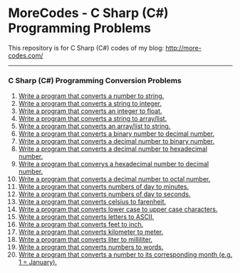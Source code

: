 # MoreCodes - C Sharp (C#) Programming Problems
This repository is for C Sharp (C#) codes of my blog: http://more-codes.com/

- - - -
### C Sharp (C#) Programming Conversion Problems

1. <a href="https://github.com/ArjunAranetaCodes/MoreCodes-CSharp/blob/master/Conversions/problem1.cs" target="_blank">Write a program that converts a number to string.</a>
2. <a href="https://github.com/ArjunAranetaCodes/MoreCodes-CSharp/blob/master/Conversions/problem2.cs" target="_blank">Write a program that converts a string to integer.</a>
3. <a href="https://github.com/ArjunAranetaCodes/MoreCodes-CSharp/blob/master/Conversions/problem3.cs" target="_blank">Write a program that converts an integer to float.</a>
4. <a href="https://github.com/ArjunAranetaCodes/MoreCodes-CSharp/blob/master/Conversions/problem4.cs" target="_blank">Write a program that converts a string to array/list.</a>
5. <a href="https://github.com/ArjunAranetaCodes/MoreCodes-CSharp/blob/master/Conversions/problem5.cs" target="_blank">Write a program that converts an array/list to string.</a>
6. <a href="https://github.com/ArjunAranetaCodes/MoreCodes-CSharp/blob/master/Conversions/problem6.cs" target="_blank">Write a program that converts a binary number to decimal number.</a>
7. <a href="https://github.com/ArjunAranetaCodes/MoreCodes-CSharp/blob/master/Conversions/problem7.cs" target="_blank">Write a program that converts a decimal number to binary number.</a>
8. <a href="https://github.com/ArjunAranetaCodes/MoreCodes-CSharp/blob/master/Conversions/problem8.cs" target="_blank">Write a program that converts a decimal number to hexadecimal number.</a>
9. <a href="https://github.com/ArjunAranetaCodes/MoreCodes-CSharp/blob/master/Conversions/problem9.cs" target="_blank">Write a program that converys a hexadecimal number to decimal number.</a>
10. <a href="https://github.com/ArjunAranetaCodes/MoreCodes-CSharp/blob/master/Conversions/problem10.cs" target="_blank">Write a program that converts a decimal number to octal number.</a>
11. <a href="https://github.com/ArjunAranetaCodes/MoreCodes-CSharp/blob/master/Conversions/problem11.cs" target="_blank">Write a program that converts numbers of day to minutes.</a>
12. <a href="https://github.com/ArjunAranetaCodes/MoreCodes-CSharp/blob/master/Conversions/problem12.cs" target="_blank">Write a program that converts numbers of day to seconds.</a>
13. <a href="https://github.com/ArjunAranetaCodes/MoreCodes-CSharp/blob/master/Conversions/problem13.cs" target="_blank">Write a program that converts celsius to farenheit.</a>
14. <a href="https://github.com/ArjunAranetaCodes/MoreCodes-CSharp/blob/master/Conversions/problem14.cs" target="_blank">Write a program that converts lower case to upper case characters.</a>
15. <a href="https://github.com/ArjunAranetaCodes/MoreCodes-CSharp/blob/master/Conversions/problem15.cs" target="_blank">Write a program that converts letters to ASCII.</a>
16. <a href="https://github.com/ArjunAranetaCodes/MoreCodes-CSharp/blob/master/Conversions/problem16.cs" target="_blank">Write a program that converts feet to inch.</a>
17. <a href="https://github.com/ArjunAranetaCodes/MoreCodes-CSharp/blob/master/Conversions/problem17.cs" target="_blank">Write a program that converts kilometer to meter.</a>
18. <a href="https://github.com/ArjunAranetaCodes/MoreCodes-CSharp/blob/master/Conversions/problem18.cs" target="_blank">Write a program that converts liter to milliliter.</a>
19. <a href="https://github.com/ArjunAranetaCodes/MoreCodes-CSharp/blob/master/Conversions/problem19.cs" target="_blank">Write a program that converts numbers to words.</a>
20. <a href="https://github.com/ArjunAranetaCodes/MoreCodes-CSharp/blob/master/Conversions/problem20.cs" target="_blank">Write a program that converts a number to its corresponding month (e.g. 1 = January).</a>
